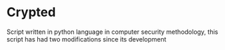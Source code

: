 # Crypted
Script written in python language in computer security methodology, this script has had two modifications since its development
